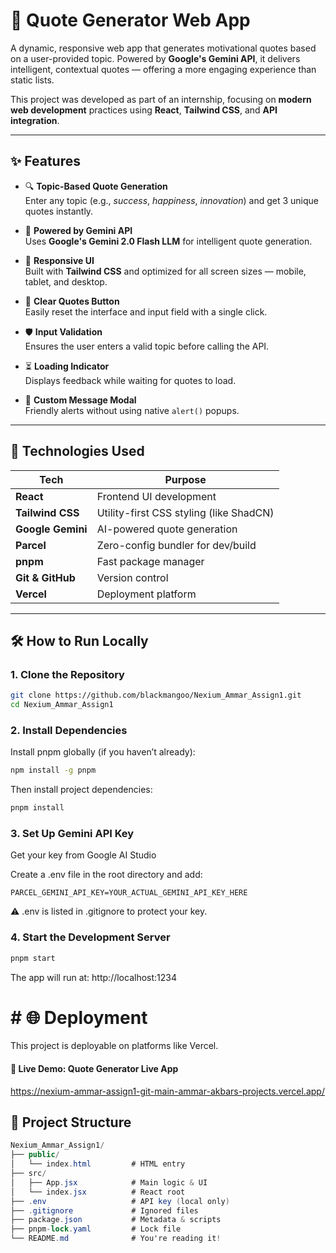 
# 🚀 Quote Generator Web App

A dynamic, responsive web app that generates motivational quotes based on a user-provided topic. Powered by **Google's Gemini API**, it delivers intelligent, contextual quotes — offering a more engaging experience than static lists.

This project was developed as part of an internship, focusing on **modern web development** practices using **React**, **Tailwind CSS**, and **API integration**.

---

## ✨ Features

- 🔍 **Topic-Based Quote Generation**  
  Enter any topic (e.g., *success*, *happiness*, *innovation*) and get 3 unique quotes instantly.

- 🤖 **Powered by Gemini API**  
  Uses **Google's Gemini 2.0 Flash LLM** for intelligent quote generation.

- 📱 **Responsive UI**  
  Built with **Tailwind CSS** and optimized for all screen sizes — mobile, tablet, and desktop.

- 🧹 **Clear Quotes Button**  
  Easily reset the interface and input field with a single click.

- 🛡️ **Input Validation**  
  Ensures the user enters a valid topic before calling the API.

- ⏳ **Loading Indicator**  
  Displays feedback while waiting for quotes to load.

- 💬 **Custom Message Modal**  
  Friendly alerts without using native `alert()` popups.

---

## 🧰 Technologies Used

| Tech              | Purpose                                  |
|-------------------|------------------------------------------|
| **React**         | Frontend UI development                  |
| **Tailwind CSS**  | Utility-first CSS styling (like ShadCN)  |
| **Google Gemini** | AI-powered quote generation              |
| **Parcel**        | Zero-config bundler for dev/build        |
| **pnpm**          | Fast package manager                     |
| **Git & GitHub**  | Version control                          |
| **Vercel**        | Deployment platform                      |

---

## 🛠️ How to Run Locally

### 1. Clone the Repository
```bash
git clone https://github.com/blackmangoo/Nexium_Ammar_Assign1.git
cd Nexium_Ammar_Assign1
```
### 2. Install Dependencies
Install pnpm globally (if you haven’t already):
```bash
npm install -g pnpm
```
Then install project dependencies:

```bash
pnpm install
```
### 3. Set Up Gemini API Key
Get your key from Google AI Studio

Create a .env file in the root directory and add:

```env
PARCEL_GEMINI_API_KEY=YOUR_ACTUAL_GEMINI_API_KEY_HERE
```
⚠️ .env is listed in .gitignore to protect your key.

### 4. Start the Development Server
```bash
pnpm start
```
The app will run at: http://localhost:1234

# # 🌐 Deployment
This project is deployable on platforms like Vercel.

#### 🔗 Live Demo: Quote Generator Live App

https://nexium-ammar-assign1-git-main-ammar-akbars-projects.vercel.app/


## 📁 Project Structure
```csharp
Nexium_Ammar_Assign1/
├── public/
│   └── index.html         # HTML entry
├── src/
│   ├── App.jsx            # Main logic & UI
│   └── index.jsx          # React root
├── .env                   # API key (local only)
├── .gitignore             # Ignored files
├── package.json           # Metadata & scripts
├── pnpm-lock.yaml         # Lock file
└── README.md              # You're reading it!
```
